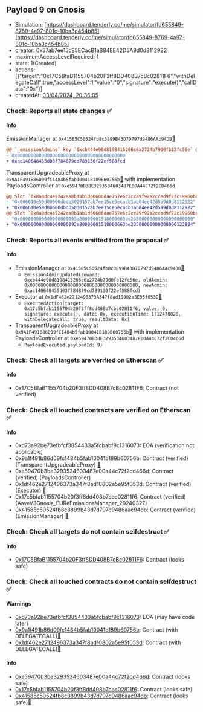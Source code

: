 ## Payload 9 on Gnosis

- Simulation: [https://dashboard.tenderly.co/me/simulator/fd655849-8769-4a97-801c-10ba3c454b85](https://dashboard.tenderly.co/me/simulator/fd655849-8769-4a97-801c-10ba3c454b85)
- creator: 0x57ab7ee15cE5ECacB1aB84EE42D5A9d0d8112922
- maximumAccessLevelRequired: 1
- state: 1(Created)
- actions: [{"target":"0x17C5BfaB1155704b20F3ff8DD408B7cBc02811F6","withDelegateCall":true,"accessLevel":1,"value":"0","signature":"execute()","callData":"0x"}]
- createdAt: [03/04/2024, 20:36:05](https://gnosisscan.io/tx/0x8a801ddb6c6d73d60eb34f6647e7df4c930fb8c301bc883a5bf2de3b28d8bec3)

### Check: Reports all state changes :white_check_mark:

#### Info


EmissionManager at `0x41585C50524fb8c3899B43D7D797d9486AAc94DB`[:ghost:](https://github.com/bgd-labs/aave-address-book "AaveV3Gnosis.EMISSION_MANAGER")
```diff
@@ `_emissionAdmins` key `0xcb444e90d8198415266c6a2724b7900fb12fc56e` @@
- 0x0000000000000000000000000000000000000000
+ 0xac140648435d03f784879cd789130f22ef588fcd
```

TransparentUpgradeableProxy at `0x9A1F491B86D09fC1484b5fab10041B189B60756b`[:ghost:](https://github.com/bgd-labs/aave-address-book "GovernanceV3Gnosis.PAYLOADS_CONTROLLER") with implementation PayloadsController at `0xe59470B3BE3293534603487E00A44C72f2CD466d`
```diff
@@ Slot `0x8a8dc4e5242ea8b1ab1d60606dae757e6c2cca9f92a2cced9f72c19960bcb458` @@
- "0x006610e59d00660dbdb5020157ab7ee15ce5ecacb1ab84ee42d5a9d0d8112922"
+ "0x006610e59d00660dbdb5030157ab7ee15ce5ecacb1ab84ee42d5a9d0d8112922"
@@ Slot `0x8a8dc4e5242ea8b1ab1d60606dae757e6c2cca9f92a2cced9f72c19960bcb459` @@
- "0x000000000000000000093a80000001518000663be23500000000000000000000"
+ "0x000000000000000000093a80000001518000663be23500000000000066123804"
```


### Check: Reports all events emitted from the proposal :white_check_mark:

#### Info

- EmissionManager at `0x41585C50524fb8c3899B43D7D797d9486AAc94DB`[:ghost:](https://github.com/bgd-labs/aave-address-book "AaveV3Gnosis.EMISSION_MANAGER")
  - `EmissionAdminUpdated(reward: 0xcb444e90d8198415266c6a2724b7900fb12fc56e, oldAdmin: 0x0000000000000000000000000000000000000000, newAdmin: 0xac140648435d03f784879cd789130f22ef588fcd)`
- Executor at `0x1dF462e2712496373A347f8ad10802a5E95f053D`[:ghost:](https://github.com/bgd-labs/aave-address-book "AaveV3Gnosis.ACL_ADMIN, GovernanceV3Gnosis.EXECUTOR_LVL_1")
  - `ExecutedAction(target: 0x17c5bfab1155704b20f3ff8dd408b7cbc02811f6, value: 0, signature: execute(), data: 0x, executionTime: 1712470020, withDelegatecall: true, resultData: 0x)`
- TransparentUpgradeableProxy at `0x9A1F491B86D09fC1484b5fab10041B189B60756b`[:ghost:](https://github.com/bgd-labs/aave-address-book "GovernanceV3Gnosis.PAYLOADS_CONTROLLER") with implementation PayloadsController at `0xe59470B3BE3293534603487E00A44C72f2CD466d`
  - `PayloadExecuted(payloadId: 9)`

### Check: Check all targets are verified on Etherscan :white_check_mark:

#### Info

- 0x17C5BfaB1155704b20F3ff8DD408B7cBc02811F6: Contract (not verified) 

### Check: Check all touched contracts are verified on Etherscan :white_check_mark:

#### Info

- 0xd73a92be73efbfcf3854433a5fcbabf9c1316073: EOA (verification not applicable)
- 0x9a1f491b86d09fc1484b5fab10041b189b60756b: Contract (verified) (TransparentUpgradeableProxy) [:ghost:](https://github.com/bgd-labs/aave-address-book "GovernanceV3Gnosis.PAYLOADS_CONTROLLER")
- 0xe59470b3be3293534603487e00a44c72f2cd466d: Contract (verified) (PayloadsController) 
- 0x1df462e2712496373a347f8ad10802a5e95f053d: Contract (verified) (Executor) [:ghost:](https://github.com/bgd-labs/aave-address-book "AaveV3Gnosis.ACL_ADMIN, GovernanceV3Gnosis.EXECUTOR_LVL_1")
- 0x17c5bfab1155704b20f3ff8dd408b7cbc02811f6: Contract (verified) (AaveV3Gnosis_EUReEmissionsManager_20240327) 
- 0x41585c50524fb8c3899b43d7d797d9486aac94db: Contract (verified) (EmissionManager) [:ghost:](https://github.com/bgd-labs/aave-address-book "AaveV3Gnosis.EMISSION_MANAGER")

### Check: Check all targets do not contain selfdestruct :white_check_mark:

#### Info

- [0x17C5BfaB1155704b20F3ff8DD408B7cBc02811F6](https://gnosisscan.io/address/0x17C5BfaB1155704b20F3ff8DD408B7cBc02811F6): Contract (looks safe)

### Check: Check all touched contracts do not contain selfdestruct :white_check_mark:

#### Warnings

- [0xd73a92be73efbfcf3854433a5fcbabf9c1316073](https://gnosisscan.io/address/0xd73a92be73efbfcf3854433a5fcbabf9c1316073): EOA (may have code later)
- [0x9a1f491b86d09fc1484b5fab10041b189b60756b](https://gnosisscan.io/address/0x9a1f491b86d09fc1484b5fab10041b189b60756b): Contract (with DELEGATECALL)[:ghost:](https://github.com/bgd-labs/aave-address-book "GovernanceV3Gnosis.PAYLOADS_CONTROLLER")
- [0x1df462e2712496373a347f8ad10802a5e95f053d](https://gnosisscan.io/address/0x1df462e2712496373a347f8ad10802a5e95f053d): Contract (with DELEGATECALL)[:ghost:](https://github.com/bgd-labs/aave-address-book "AaveV3Gnosis.ACL_ADMIN, GovernanceV3Gnosis.EXECUTOR_LVL_1")

#### Info

- [0xe59470b3be3293534603487e00a44c72f2cd466d](https://gnosisscan.io/address/0xe59470b3be3293534603487e00a44c72f2cd466d): Contract (looks safe)
- [0x17c5bfab1155704b20f3ff8dd408b7cbc02811f6](https://gnosisscan.io/address/0x17c5bfab1155704b20f3ff8dd408b7cbc02811f6): Contract (looks safe)
- [0x41585c50524fb8c3899b43d7d797d9486aac94db](https://gnosisscan.io/address/0x41585c50524fb8c3899b43d7d797d9486aac94db): Contract (looks safe)[:ghost:](https://github.com/bgd-labs/aave-address-book "AaveV3Gnosis.EMISSION_MANAGER")


